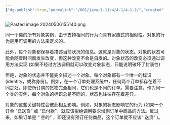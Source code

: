 ```yaml
---
{"dg-publish":true,"permalink":"/001/java-1-11/4/4-1/4-1-2/","created":"2024-05-06T15:50:43.481+08:00","updated":"2024-06-01T10:45:15.828+08:00"}
---
```


![Pasted image 20240506155140.png](/img/user/$/$Sys999%20Attachment/Pasted%20image%2020240506155140.png)

同一个类的所有对象实例，由于支持相同的行为而具有家族式的相似性。对象的行为是用可调用的方法来定义的。

此外，每个对象都保存着描述当前状况的信息。这就是对象的状态。对象的状态可能会随着时间而发生改变，但这种改变不会是自发的。对象状态的改变必须通过调用方法实现 (如果不经过方法调用就可以改变对象状态，只能说明破坏了封装性)

但是，对象的状态并不能完全描述一个对象。每个对象都有一个唯一的标识 (identity，或称身份)。例如，在一个订单处理系统中，任何两个订单都存在着不同之处，即使所订购的货物完全相同，它们也是不同的订单。需要注意，作为同一个类的实例，每个对象的标识总是不同的，状态也往往存在着差异。

对象的这些关键特性会彼此相互影响。例如，对象的状态影响它的行为 (如果一个订单 “已送货” 或 “已付款”，就应该拒绝调用要求增删订单中商品的方法。反过来，如果订单是 “ 空的” ，即还没有预订任何商品，这个订单就不应该“ 送货” )。

